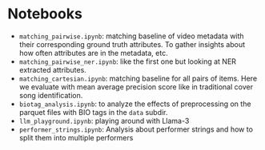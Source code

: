 # Notebooks
- `matching_pairwise.ipynb`: matching baseline of video metadata with their corresponding ground truth attributes. To gather insights about how often attributes are in the metadata, etc.
- `matching_pairwise_ner.ipynb`: like the first one but looking at NER extracted attributes. 
- `matching_cartesian.ipynb`: matching baseline for all pairs of items. Here we evaluate with mean average precision score like in traditional cover song identification.
- `biotag_analysis.ipynb`: to analyze the effects of preprocessing on the parquet files with BIO tags in the `data` subdir. 
- `llm_playground.ipynb`: playing around with Llama-3
- `performer_strings.ipynb`: Analysis about performer strings and how to split them into multiple performers

